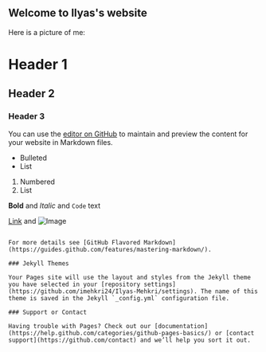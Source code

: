 ## Welcome to Ilyas's website
Here is a picture of me:

# Header 1
## Header 2
### Header 3
You can use the [editor on GitHub](https://github.com/imehkri24/Ilyas-Mehkri/edit/master/README.md) to maintain and preview the content for your website in Markdown files.

- Bulleted
- List

1. Numbered
2. List

**Bold** and _Italic_ and `Code` text

[Link](url) and ![Image](src)
```

For more details see [GitHub Flavored Markdown](https://guides.github.com/features/mastering-markdown/).

### Jekyll Themes

Your Pages site will use the layout and styles from the Jekyll theme you have selected in your [repository settings](https://github.com/imehkri24/Ilyas-Mehkri/settings). The name of this theme is saved in the Jekyll `_config.yml` configuration file.

### Support or Contact

Having trouble with Pages? Check out our [documentation](https://help.github.com/categories/github-pages-basics/) or [contact support](https://github.com/contact) and we’ll help you sort it out.

